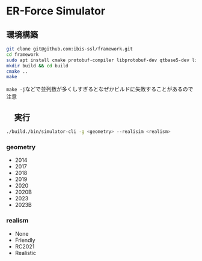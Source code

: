 # ER-Force Simulator

## 環境構築

```bash
git clone git@github.com:ibis-ssl/framework.git
cd framework
sudo apt install cmake protobuf-compiler libprotobuf-dev qtbase5-dev libqt5opengl5-dev g++ libusb-1.0-0-dev libsdl2-dev libqt5svg5-dev libssl-dev
mkdir build && cd build
cmake ..
make
```

`make -j`などで並列数が多くしすぎるとなぜかビルドに失敗することがあるので注意

## 　実行

```bash
./build./bin/simulator-cli -g <geometry> --realisim <realism>
```

### geometry

- 2014
- 2017
- 2018
- 2019
- 2020
- 2020B
- 2023
- 2023B

### realism

- None
- Friendly
- RC2021
- Realistic
